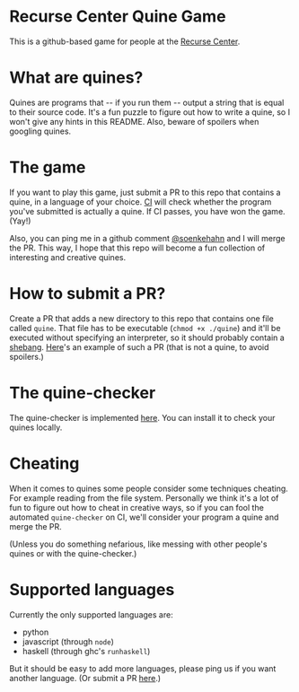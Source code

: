 # Recurse Center Quine Game

This is a github-based game for people at the [Recurse
Center](https://github.com/soenkehahn/rc-quines).


# What are quines?

Quines are programs that -- if you run them -- output a string that is equal to
their source code. It's a fun puzzle to figure out how to write a quine, so
I won't give any hints in this README. Also, beware of spoilers when googling
quines.

# The game

If you want to play this game, just submit a PR to this repo that contains a
quine, in a language of your choice.
[CI](https://circleci.com/gh/soenkehahn/rc-quines) will check whether the
program you've submitted is actually a quine. If CI passes, you have won the
game. (Yay!)

Also, you can ping me in a github comment
[@soenkehahn](https://github.com/soenkehahn) and I will merge the PR. This way,
I hope that this repo will become a fun collection of interesting and creative
quines.

# How to submit a PR?

Create a PR that adds a new directory to this repo that contains one file called
`quine`. That file has to be executable (`chmod +x ./quine`) and it'll be
executed without specifying an interpreter, so it should probably contain a
[shebang](https://en.wikipedia.org/wiki/Shebang_(Unix)).
[Here](https://github.com/soenkehahn/rc-quines/pull/1)'s an
example of such a PR (that is not a quine, to avoid spoilers.)

# The quine-checker

The quine-checker is implemented
[here](https://github.com/soenkehahn/quine-checker). You can install it to check
your quines locally.

# Cheating

When it comes to quines some people consider some techniques cheating. For
example reading from the file system. Personally we think it's a lot of fun to
figure out how to cheat in creative ways, so if you can fool the automated `quine-checker` on CI, we'll consider your program a quine and merge the PR.

(Unless you do something nefarious, like messing with other people's quines or
with the quine-checker.)

# Supported languages

Currently the only supported languages are:

- python
- javascript (through `node`)
- haskell (through ghc's `runhaskell`)

But it should be easy to add more languages, please ping us if you want another
language. (Or submit a PR [here](https://github.com/soenkehahn/quine-checker).)
